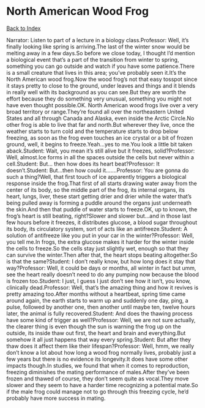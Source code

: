 # North American Wood Frog
[Back to Index](https://github.com/windows10010/tpoExtractor/blog/master/README.md)

Narrator: Listen to part of a lecture in a biology class.Professor: Well, it’s finally looking like spring is arriving.The last of the winter snow would be melting away in a few days.So before we close today, I thought I’d mention a biological event that’s a part of the transition from winter to spring, something you can go outside and watch if you have some patience.There is a small creature that lives in this area; you’ve probably seen it.It’s the North American wood frog.Now the wood frog’s not that easy tosspot since it stays pretty to close to the ground, under leaves and things and it blends in really well with its background as you can see.But they are worth the effort because they do something very unusual, something you might not have even thought possible.OK. North American wood frogs live over a very broad territory or range.They’re found all over the northeastern United States and all through Canada and Alaska, even inside the Arctic Circle.No other frog is able to live that far and north.But wherever they live, once the weather starts to turn cold and the temperature starts to drop below freezing, as soon as the frog even touches an ice crystal or a bit of frozen ground, well, it begins to freeze.Yeah...yes to me.You look a little bit taken aback.Student: Wait, you mean it’s still alive but it freezes, solid?Professor: Well, almost.Ice forms in all the spaces outside the cells but never within a cell.Student: But… then how does its heart beat?Professor: It doesn’t.Student: But…then how could it…….Professor: You are gonna do such a thing?Well, that first touch of ice apparently triggers a biological response inside the frog.That first of all starts drawing water away from the center of its body, so the middle part of the frog, its internal organs, its heart, lungs, liver, these start getting drier and drier while the water that’s being pulled away is forming a puddle around the organs just underneath the skin.And then that puddle of water starts to freeze.OK, up to known, the frog’s heart is still beating, right?Slower and slower but…and in those last few hours before it freezes, it distributes glucose, a blood sugar throughout its body, its circulatory system, sort of acts like an antifreeze.Student: A solution of antifreeze like you put in your car in the winter?Professor: Well, you tell me.In frogs, the extra glucose makes it harder for the winter inside the cells to freeze.So the cells stay just slightly wet, enough so that they can survive the winter.Then after that, the heart stops beating altogether.So is that the same?Student: I don’t really know, but how long does it stay that way?Professor: Well, it could be days or months, all winter in fact but umm, see the heart really doesn’t need to do any pumping now because the blood is frozen too.Student: I just, I guess I just don’t see how it isn’t, you know, clinically dead.Professor: Well, that’s the amazing thing and how it revives is pretty amazing too.After months without a heartbeat, spring time came around again, the earth starts to warm up and suddenly one day, ping, a pulse, followed by another one, then another until maybe ten, twelve hours later, the animal is fully recovered.Student: And does the thawing process have some kind of trigger as well?Professor: Well, we are not sure actually, the clearer thing is even though the sun is warning the frog up on the outside, its inside thaw out first, the heart and brain and everything.But somehow it all just happens that way every spring.Student: But after they thaw does it affect them like their lifespan?Professor: Well, hmm, we really don’t know a lot about how long a wood frog normally lives, probably just a few years but there is no evidence its longevity.It does have some other impacts though.In studies, we found that when it comes to reproduction, freezing diminishes the mating performance of males.After they’ve been frozen and thawed of course, they don’t seem quite as vocal.They move slower and they seem to have a harder time recognizing a potential mate.So if the male frog could manage not to go through this freezing cycle, he’d probably have more success in mating. 